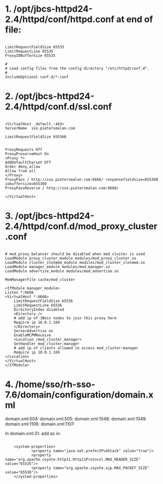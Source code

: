 # 1. /opt/jbcs-httpd24-2.4/httpd/conf/httpd.conf at end of file:

```

LimitRequestFieldSize 65535
LimitRequestLine 65535
ProxyIOBufferSize 65535

#
# Load config files from the config directory "/etc/httpd/conf.d".
#
IncludeOptional conf.d/*.conf

```

# 2. /opt/jbcs-httpd24-2.4/httpd/conf.d/ssl.conf

```

<VirtualHost _default_:443>
ServerName  sso.pietersmalan.com

LimitRequestFieldSize 655360


ProxyRequests Off
ProxyPreserveHost On
<Proxy *>
AddDefaultCharset Off
Order deny,allow
Allow from all
</Proxy>
ProxyPass / http://sso.pietersmalan.com:6666/ responsefieldsize=655360 iobuffersize=655360
ProxyPassReverse / http://sso.pietersmalan.com:6666/

</VirtualHost>

```

# 3. /opt/jbcs-httpd24-2.4/httpd/conf.d/mod_proxy_cluster.conf

```

# mod_proxy_balancer should be disabled when mod_cluster is used
LoadModule proxy_cluster_module modules/mod_proxy_cluster.so
LoadModule cluster_slotmem_module modules/mod_cluster_slotmem.so
LoadModule manager_module modules/mod_manager.so
LoadModule advertise_module modules/mod_advertise.so

MemManagerFile cache/mod_cluster

<IfModule manager_module>
Listen *:6666
<VirtualHost *:6666>
    LimitRequestFieldSize 65536
    LimitRequestLine 65536
    DirectoryIndex disabled
    <Directory />
    # add ip of JBoss nodes to join this proxy here
    Require ip 10.0.1.169
    </Directory>
    ServerAdvertise on
    EnableMCPMReceive
    <Location /mod_cluster_manager>
    SetHandler mod_cluster-manager
    # add ip of clients allowed to access mod_cluster-manager
    Require ip 10.0.1.169
</Location>
</VirtualHost>
</IfModule>

```

# 4. /home/sso/rh-sso-7.6/domain/configuration/domain.xml


domain.xml:504:                    <http-listener name="default" socket-binding="http" redirect-socket="https" enable-http2="true" max-header-size="65536" />
domain.xml:505:                    <https-listener name="https" socket-binding="https" security-realm="ApplicationRealm" enable-http2="true" max-header-size="65536" />
domain.xml:1048:                    <http-listener name="default" socket-binding="http" redirect-socket="https" enable-http2="true" max-header-size="65536" />
domain.xml:1049:                    <https-listener name="https" socket-binding="https" security-realm="ApplicationRealm" enable-http2="true" max-header-size="65536" />
domain.xml:1106:                    <http-listener name="default" socket-binding="http" redirect-socket="https" enable-http2="true" max-header-size="65536" />
domain.xml:1107:                    <http-listener name="management" socket-binding="mcmp-management" enable-http2="true" max-header-size="65536" />

In domain.xml:31: add   <property name="org.apache.coyote.http11.Http11Protocol.MAX_HEADER_SIZE" value="65535"/> as in:

```

    <system-properties>
            <property name="java.net.preferIPv4Stack" value="true"/>
            <property name="org.apache.coyote.http11.Http11Protocol.MAX_HEADER_SIZE" value="65535"/>
            <property name="org.apache.coyote.ajp.MAX_PACKET_SIZE" value="65536"/>
    </system-properties>

```
